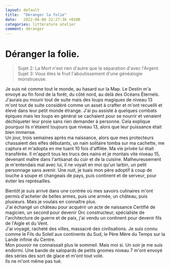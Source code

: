 ```yaml
---
layout: default
title:  "Déranger la folie"
date:   2022-06-06 22:27:36 +0100
categories: littérature atelier
comment: déranger
---
```


# Déranger la folie.

> Sujet 2: La Mort n'est rien d'autre que la séparation d'avec l'Argent.  
> Sujet 3: Vous êtes le fruit l'aboutissement d'une généalogie monstrueuse.  

Je suis né comme tout le monde, au hasard sur la Map. Le Destin m'a envoyé au fin fond de la forêt, du côté nord, au delà des Océans Éternels. J'aurais pu mourir tout de suite mais des loups magiques de niveau 13 m'ont tout de suite considéré comme un asset à crafter et m'ont recueilli et élevé dans leur petit monde étrange. J'ai pu assisté à quelques combats épiques mais les loups en général se cachaient pour se nourrir et venaient déchiqueter leur proie sans rien demander à personne. Cela explique pourquoi ils n'étaient toujours que niveau 13, alors que leur puissance était bien immense.  
Un jour, trois semaines après ma naissance, alors que mes protecteurs chassaient des elfes débutants, un nain solitaire tomba sur ma cachette, me captura et m'adopta en me tuant 10 fois d'affilée. Ma vie privée lui était transférée. Il m'apprit tous les trucs des nains et je montais vite niveau 15, devenant maître dans l'artisanat du cuir et de la cuisine. Malheureusement je m'entendais mal avec lui, il ne voyait en moi qu'un larbin, un petit personnage sans avenir. Une nuit, je tuais mon père adoptif à coup de louche à soupe et changeais de pays, puis continent et de serveur, pour éviter les représailles.  

Bientôt je suis arrivé dans une contrée où mes savoirs culinaires m'ont permis d'acheter de belles armes, puis une armée, un château, puis plusieurs. Mais je voulais en connaître plus.  
J'ai échangé un château pour acquérir un acte de naissance Certifié de magicien, un second pour devenir Orc constructeur, spécialiste de l'architecture de guerre et de paix, j'ai vendu un continent pour devenir fils de l'Aigle et du Vent.  
J'ai voyagé, racheté des villes, massacré des civilisations. Je suis connu comme le Fils du Soleil aux continents du Sud, le Père Mère du Temps sur la Lande infinie du Centre.  
Mon pouvoir ne connaissait plus le sommeil. Mais moi si. Un soir je me suis endormi. Une bande de salopards de petits gnomes niveau 7 m'ont envoyé des séries des sort de glace et m'ont tout volé.  
Ils ne m'ont même pas tué.  





